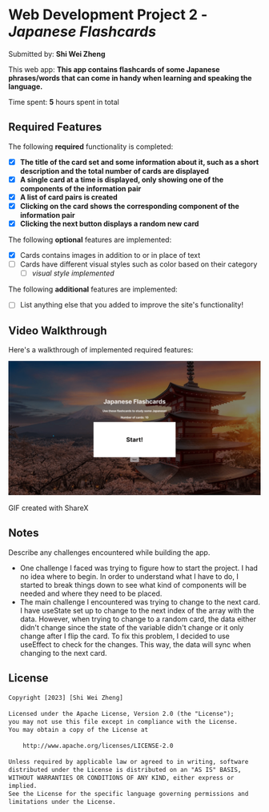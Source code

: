 # Web Development Project 2 - *Japanese Flashcards*

Submitted by: **Shi Wei Zheng**

This web app: **This app contains flashcards of some Japanese phrases/words that can come in handy when learning and speaking the language.**

Time spent: **5** hours spent in total

## Required Features

The following **required** functionality is completed:

- [X] **The title of the card set and some information about it, such as a short description and the total number of cards are displayed**
- [X] **A single card at a time is displayed, only showing one of the components of the information pair**
- [X] **A list of card pairs is created**
- [X] **Clicking on the card shows the corresponding component of the information pair**
- [X] **Clicking the next button displays a random new card**

The following **optional** features are implemented:

- [X] Cards contains images in addition to or in place of text
- [ ] Cards have different visual styles such as color based on their category
  - [ ] *visual style implemented*

The following **additional** features are implemented:

* [ ] List anything else that you added to improve the site's functionality!

## Video Walkthrough

Here's a walkthrough of implemented required features:

<img src='./src/assets/Walkthrough.gif' width='' alt='Video Walkthrough' />

<!-- Replace this with whatever GIF tool you used! -->
GIF created with ShareX  
<!-- Recommended tools:
[Kap](https://getkap.co/) for macOS
[ScreenToGif](https://www.screentogif.com/) for Windows
[peek](https://github.com/phw/peek) for Linux. -->

## Notes

Describe any challenges encountered while building the app.
- One challenge I faced was trying to figure how to start the project. I had no idea where to begin. In order to understand what I have to do, I started to break things down to see what kind of components will be needed and where they need to be placed.
- The main challenge I encountered was trying to change to the next card. I have useState set up to change to the next index of the array with the data. However, when trying to change to a random card, the data either didn't change since the state of the variable didn't change or it only change after I flip the card. To fix this problem, I decided to use useEffect to check for the changes. This way, the data will sync when changing to the next card.

## License

    Copyright [2023] [Shi Wei Zheng]

    Licensed under the Apache License, Version 2.0 (the "License");
    you may not use this file except in compliance with the License.
    You may obtain a copy of the License at

        http://www.apache.org/licenses/LICENSE-2.0

    Unless required by applicable law or agreed to in writing, software
    distributed under the License is distributed on an "AS IS" BASIS,
    WITHOUT WARRANTIES OR CONDITIONS OF ANY KIND, either express or implied.
    See the License for the specific language governing permissions and
    limitations under the License.